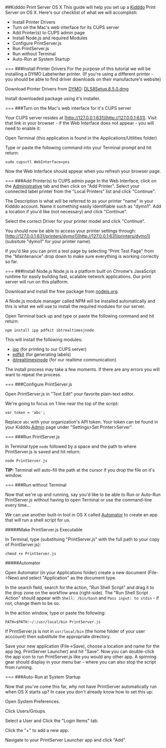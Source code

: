 ##Kidddo Print Server OS X
This guide will help you set up a [Kidddo](http://kidddo.org) Print Server on OS X. Here's our checklist of what we will accomplish:

* Install Printer Drivers
* Turn on the Mac's web interface for its CUPS server
* Add Printer(s) to CUPS admin page
* Install Node.js and required Modules
* Configure PrintServer.js
* Run PrintServer.js
* Run without Terminal
* Auto-Run at System Startup

===
###Install Printer Drivers
For the purpose of this tutorial we will be installing a DYMO Labelwriter printer. (If you're using a different printer - you should be able to find driver downloads on their manufacture's website)

Download Printer Drivers from [DYMO](https://dymo.custhelp.com/app/answers/detail/a_id/101):
[DLS8Setup.8.5.0.dmg](http://download.dymo.com/Software/Mac/DLS8Setup.8.5.0.dmg)

Install downloaded package using it's installer.

===
###Turn on the Mac's web interface for it's CUPS server

Your CUPS server resides at [http://127.0.0.1:631](http://127.0.0.1:631). Visit that link in your browser - if the Web Interface does not appear - you will need to enable it:

Open Terminal (this application is found in the Applications/Utilities folder)

Type or paste the following command into your Terminal prompt and hit return:

    sudo cupsctl WebInterface=yes

Now the Web Interface should appear when you refresh your browser page.

===
###Add Printer(s) to CUPS admin page
In the Web Interface, click on the [Administrative](http://127.0.0.1:631/admin) tab and then click on "Add Printer". Select your connected label printer from the "Local Printers" list and click "Continue".

The Description is what will be referred to as your printer "name" in your Kidddo account. Name it something easily identifiable such as "dymo1". Add a location if you'd like (not necessary) and click "Continue".

Select the correct Driver for your printer model and click "Continue".

You should now be able to access your printer settings through: [http://127.0.0.1:631/printers/dymo1](http://127.0.0.1:631/printers/dymo1) (subsitute "dymo1" for your printer name).

If you'd like you can print a test page by selecting "Print Test Page" from the "Maintenance" drop down to make sure everything is working correctly so far.

===
###Install Node.js
Node.js is a platform built on Chrome's JavaScript runtime for easily building fast, scalable network applications. Our print server will run on this platform.

Download and install the free package from [nodejs.org](http://nodejs.org).

A Node.js module manager called NPM will be installed automatically and this is what we will use to install the required modules for our server.

Open Terminal back up and type or paste the following command and hit return:

    npm install ipp pdfkit ibtrealtimesjnode

This will install the following modules:

* [ipp](https://npmjs.org/package/ipp) (for printing to our CUPS server)
* [pdfkit](https://npmjs.org/package/pdfkit) (for generating labels)
* [ibtrealtimesjnode](https://npmjs.org/package/ibtrealtimesjnode) (for our realtime communication)

The install process may take a few moments. If there are any errors you will want to repeat the process.

===
###Configure PrintServer.js

Open PrintServer.js in "Text Edit" your favorite plain-text editor.

We're going to focus on 1 line near the top of the script: 

    var token = 'abc';

Replace `abc` with your organization's API token. Your token can be found in your Kidddo [Admin](https://kidddo.org/admin#settings) page under "Settings>Set Printer>Server".

===
###Run PrintServer.js

In Terminal type `node` followed by a space and the path to where PrintServer.js is saved and hit return:

    node PrintServer.js

**TIP:** Terminal will auto-fill the path at the cursor if you drop the file on it's window.

===
###Run without Terminal

Now that we're up and running, say you'd like to be able to Run or Auto-Run PrintServer.js without having to open Terminal or use the command-line every time...

We can use another built-in tool in OS X called [Automator](http://www.macosxautomation.com/automator/) to create an app that will run a shell script for us.

#####Make PrintServer.js Executable

In Terminal, type (substituing "PrintServer.js" with the full path to your copy of PrintServer.js):

    chmod +x PrintServer.js

#####Automator

Open Automator (in your Applications folder) create a new document (File->New) and select "Application" as the document type.

In the search field, search for the action, "Run Shell Script" and drag it to the drop zone on the workflow area (right-side). The "Run Shell Script Action" should appear with `Shell: /bin/bash` and `Pass input: to stdin` - if not, change them to be so.

In the action window, type or paste the following:

    PATH=$PATH:~/:/usr/local/bin PrintServer.js

If PrintServer.js is not in `usr/local/bin` (the home folder of your user acccount) then substitute the appropriate directory.

Save your new application (File->Save), choose a location and name for the app (eg. PrintServer Launcher) and hit "Save". Now you can double-click the app icon to run PrintServer.js like you would any other app. A spinning gear should display in your menu bar - where you can also stop the script from running.

===
###Auto-Run at System Startup

Now that you've come this far, why not have PrintServer automatically run when OS X starts up? In case you don't already know how to set this up:

Open System Preferences.

Click Users/Groups.

Select a User and Click the "Login Items" tab.

Click the "+" to add a new app.

Navigate to your PrintServer Launcher app and click "Add".